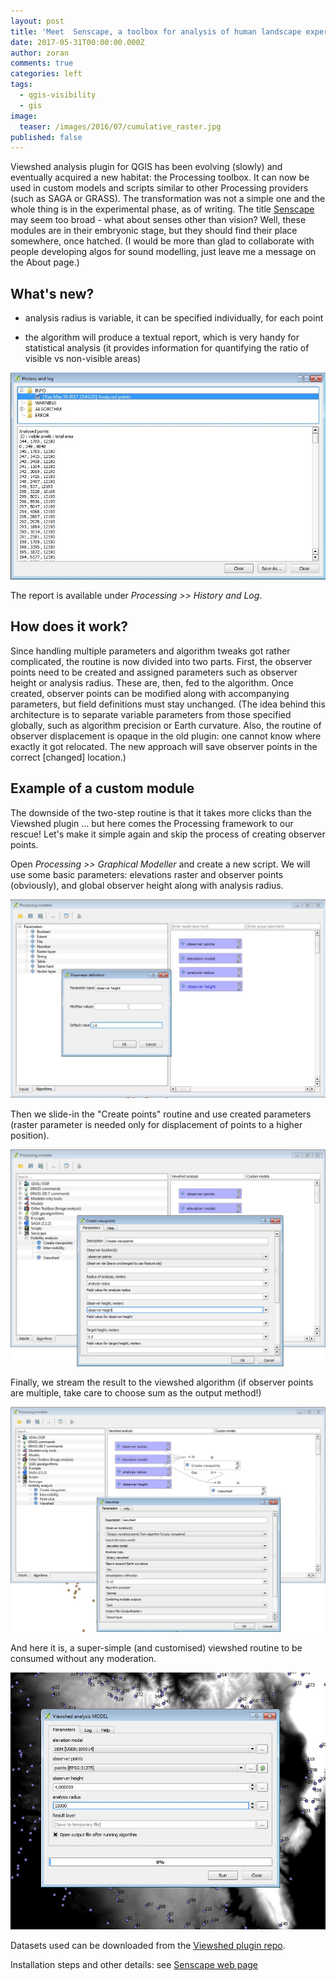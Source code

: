 ```yaml
---
layout: post
title: 'Meet  Senscape, a toolbox for analysis of human landscape experience'
date: 2017-05-31T00:00:00.000Z
author: zoran
comments: true
categories: left
tags:
  - qgis-visibility
  - gis
image:
  teaser: /images/2016/07/cumulative_raster.jpg
published: false
---
```

  
Viewshed analysis plugin for QGIS has been evolving (slowly) and eventually acquired a new habitat: the Processing toolbox. It can now be used in custom models and scripts similar to other Processing providers (such as SAGA  or GRASS). The transformation was not a simple one and the whole thing is in the experimental phase, as of writing. The title [Senscape](/senscape/) may seem too broad - what about senses other than vision? Well, these modules are in their embryonic stage, but they should find their place somewhere, once hatched. (I would be more than glad to collaborate with people developing algos for sound modelling, just leave me a message on the About page.)

## What's new?

  - analysis radius is variable, it can be specified individually, for each point
  
  - the algorithm will produce a textual report, which is very handy for statistical analysis (it provides information for quantifying the ratio of visible vs non-visible areas)
  
![Info window](/images/2017/05/Clipboard001.jpg)

The report is available under *Processing >> History and Log*.

## How does it work?

Since handling multiple parameters and algorithm tweaks got rather complicated, the routine is now divided into two parts. First, the observer points need to be created and assigned parameters such as observer height or analysis radius. These are, then, fed to the algorithm. Once created, observer points can be modified along with accompanying parameters, but field definitions must stay unchanged. (The idea behind this architecture is to separate variable parameters from those specified globally, such as algorithm precision or Earth curvature. Also, the routine of observer displacement is opaque in the old plugin: one cannot know where exactly it got relocated. The new approach will save observer points in the correct [changed] location.)

## Example of a custom module

The downside of the two-step routine is that it takes more clicks than the Viewshed plugin ... but here comes the Processing framework to our rescue! Let's make it simple again and skip the process of creating observer points.

Open *Processing >> Graphical Modeller* and create a new script. We will use some basic parameters: elevations raster and observer points (obviously), and global observer height along with analysis radius.

![model - step 1](/images/2017/05/Clipboard01.jpg)

Then we slide-in the "Create points" routine and use created parameters (raster parameter is needed only for displacement of points to a higher position).

![model - step 2](/images/2017/05/Clipboard02.jpg)

Finally, we stream the result to the viewshed algorithm (if observer points are multiple, take care to choose sum as the output method!)

![model - step 3](/images/2017/05/Clipboard03.jpg)

And here it is, a super-simple (and customised) viewshed routine to be consumed without any moderation.

![model - step 4](/images/2017/05/Clipboard05.jpg)


Datasets used can be downloaded from the [Viewshed plugin repo](https://github.com/zoran-cuckovic/QGIS-visibility-analysis/tree/test-data).

Installation steps and other details: see [Senscape web page](/senscape/)
